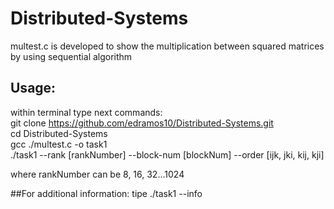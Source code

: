 # Distributed-Systems
multest.c is developed to show the multiplication between squared matrices by using sequential algorithm

## Usage:
within terminal type next commands: \
git clone  https://github.com/edramos10/Distributed-Systems.git \
cd Distributed-Systems \
gcc ./multest.c -o task1 \
./task1 --rank [rankNumber] --block-num [blockNum] --order [ijk, jki, kij, kji]

where rankNumber can be 8, 16, 32...1024

##For additional information: tipe ./task1 --info
